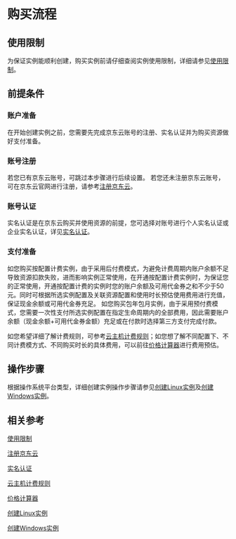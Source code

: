 # 购买流程
## 使用限制
为保证实例能顺利创建，购买实例前请仔细查阅实例使用限制，详细请参见[使用限制](../Introduction/Restrictions.md)。
## 前提条件
### 账户准备
在开始创建实例之前，您需要先完成京东云账号的注册、实名认证并为购买资源做好支付准备。
### 账号注册
若您已有京东云账号，可跳过本步骤进行后续设置。
若您还未注册京东云账号，可在京东云官网进行注册，请参考[注册京东云](https://accounts.jdcloud.com/p/regPage?source=jdcloud&ReturnUrl=%2f%2fuc.jdcloud.com%2fpassport%2fcomplete%3freturnUrl%3d//www.jdcloud.com/)。
### 账号认证
实名认证是在京东云购买并使用资源的前提，您可选择对账号进行个人实名认证或企业实名认证，详见[实名认证](../../../User-Service/Real-Name-Verification/Real-Name-Verification.md)。
### 支付准备
如您购买按配置计费实例，由于采用后付费模式，为避免计费周期内账户余额不足导致资源扣款失败，进而影响实例正常使用，在开通按配置计费实例时，为保证您的正常使用，开通按配置计费的实例时您的账户余额及可用代金券之和不少于50元。同时可根据所选实例配置及关联资源配置和使用时长预估使用费用进行充值，保证现金余额或可用代金券充足。
如您购买包年包月实例，由于采用预付费模式，您需要一次性支付所选实例配置在指定生命周期内的全部费用，因此需要账户余额（现金余额+可用代金券金额）充足或在付款时选择第三方支付完成付款。

如您希望详细了解计费规则，可参考[云主机计费规则](Billing-Overview.md)；如您想了解不同配置下、不同计费模方式、不同购买时长的具体费用，可以前往[价格计算器](https://www.jdcloud.com/calculator/calHost)进行费用预估。

## 操作步骤
根据操作系统平台类型，详细创建实例操作步骤请参见[创建Linux实例](../Getting-Start-Linux/Create-Linux-Instance.md)及[创建Windows实例](../Getting-Start-Windows/Create-Windows-Instance.md)。

## 相关参考
[使用限制](./Introduction/Restrictions.md)

[注册京东云](https://accounts.jdcloud.com/p/regPage?source=jdcloud%26ReturnUrl=%2f%2fuc.jdcloud.com%2fpassport%2fcomplete%3freturnUrl%3d//www.jdcloud.com/)

[实名认证](../../../User-Service/Real-Name-Verification/Real-Name-Verification.md)

[云主机计费规则](Billing-Overview.md)

[价格计算器](https://www.jdcloud.com/calculator/calHost)

[创建Linux实例](../Getting-Start-Linux/Create-Linux-Instance.md)

[创建Windows实例](../Getting-Start-Windows/Create-Windows-Instance.md)





 
